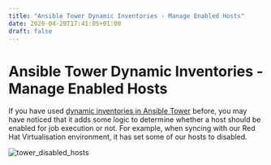 ```yaml
---
title: "Ansible Tower Dynamic Inventories - Manage Enabled Hosts"
date: 2020-04-20T17:41:05+01:00
draft: false
---
```


# Ansible Tower Dynamic Inventories - Manage Enabled Hosts

If you have used [dynamic inventories in Ansible Tower](https://docs.ansible.com/ansible-tower/latest/html/userguide/inventories.html#smart-inventories) before, you may have noticed that it adds some logic to determine whether a host should be enabled for job execution or not. For example, when syncing with our Red Hat Virtualisation environment, it has set some of our hosts to disabled.

![tower_disabled_hosts](/images/tower_inventory_disabled.png)

